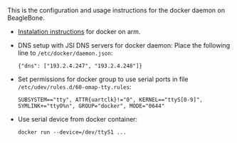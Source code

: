 This is the configuration and usage instructions for the docker daemon on BeagleBone.

 * [Instalation instructions](https://docs.docker.com/engine/installation/linux/docker-ce/debian) for docker on arm.
 
 * DNS setup with JSI DNS servers for docker daemon: Place the following line to `/etc/docker/daemon.json`:

    `{"dns": ["193.2.4.247", "193.2.4.248"]}`

 * Set permissions for docker group to use serial ports in file `/etc/udev/rules.d/60-omap-tty.rules`:

    `SUBSYSTEM=="tty", ATTR{uartclk}!="0", KERNEL=="ttyS[0-9]", SYMLINK+="ttyO%n", GROUP="docker", MODE="0644"`

 * Use serial device from docker container:

    `docker run --device=/dev/ttyS1 ...`
